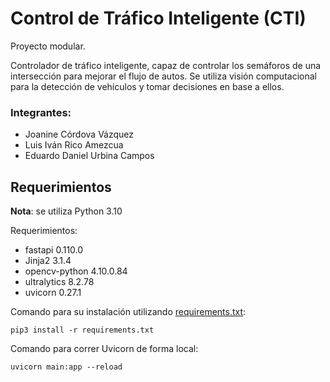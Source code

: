 # Control de Tráfico Inteligente (CTI)

Proyecto modular.

Controlador de tráfico inteligente, capaz de controlar los semáforos de una intersección para mejorar el flujo de autos. Se utiliza visión computacional para la detección de vehículos y tomar decisiones en base a ellos.

### Integrantes:

- Joanine Córdova Vázquez
- Luis Iván Rico Amezcua
- Eduardo Daniel Urbina Campos

## Requerimientos

__Nota__: se utiliza Python 3.10

Requerimientos:

- fastapi 0.110.0
- Jinja2 3.1.4
- opencv-python 4.10.0.84
- ultralytics 8.2.78
- uvicorn 0.27.1

Comando para su instalación utilizando [requirements.txt](https://github.com/00urbina00/STA/blob/main/requirements/requirements.txt):

    pip3 install -r requirements.txt

Comando para correr Uvicorn de forma local:

    uvicorn main:app --reload

